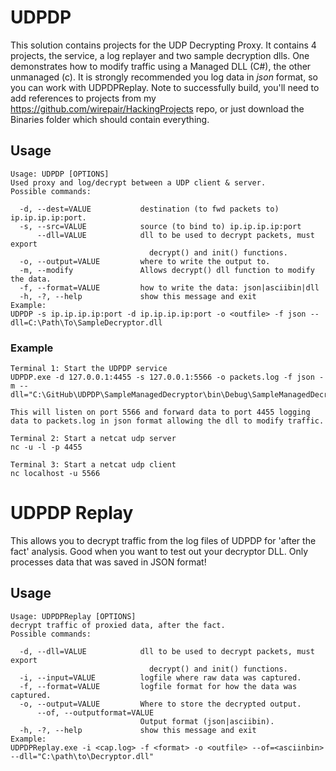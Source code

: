 # UDPDP

This solution contains projects for the UDP Decrypting Proxy. It contains 4 projects, the service, a log replayer and two sample decryption dlls. One demonstrates how to modify traffic using a Managed DLL (C#), the other unmanaged (c). It is strongly recommended you log data in *json* format, so you can work with UDPDPReplay. 
Note to successfully build, you'll need to add references to projects from my https://github.com/wirepair/HackingProjects repo, or just download the Binaries folder which should contain everything.

## Usage
	Usage: UDPDP [OPTIONS]
	Used proxy and log/decrypt between a UDP client & server.
	Possible commands:

	  -d, --dest=VALUE           destination (to fwd packets to) ip.ip.ip.ip:port.
	  -s, --src=VALUE            source (to bind to) ip.ip.ip.ip:port
	      --dll=VALUE            dll to be used to decrypt packets, must export
	                               decrypt() and init() functions.
	  -o, --output=VALUE         where to write the output to.
	  -m, --modify               Allows decrypt() dll function to modify the data.
	  -f, --format=VALUE         how to write the data: json|asciibin|dll
	  -h, -?, --help             show this message and exit
	Example:
	UDPDP -s ip.ip.ip.ip:port -d ip.ip.ip.ip:port -o <outfile> -f json --dll=C:\Path\To\SampleDecryptor.dll

### Example
	Terminal 1: Start the UDPDP service
	UDPDP.exe -d 127.0.0.1:4455 -s 127.0.0.1:5566 -o packets.log -f json -m --dll="C:\GitHub\UDPDP\SampleManagedDecryptor\bin\Debug\SampleManagedDecryptor.dll"

	This will listen on port 5566 and forward data to port 4455 logging data to packets.log in json format allowing the dll to modify traffic.

	Terminal 2: Start a netcat udp server
	nc -u -l -p 4455

	Terminal 3: Start a netcat udp client
	nc localhost -u 5566


# UDPDP Replay
This allows you to decrypt traffic from the log files of UDPDP for 'after the fact' analysis. Good when you want to test out your decryptor DLL. Only processes data that was saved in JSON format!

## Usage
	Usage: UDPDPReplay [OPTIONS]
	decrypt traffic of proxied data, after the fact.
	Possible commands:

	  -d, --dll=VALUE            dll to be used to decrypt packets, must export
	                               decrypt() and init() functions.
	  -i, --input=VALUE          logfile where raw data was captured.
	  -f, --format=VALUE         logfile format for how the data was captured.
	  -o, --output=VALUE         Where to store the decrypted output.
	      --of, --outputformat=VALUE
	                             Output format (json|asciibin).
	  -h, -?, --help             show this message and exit
	Example:
	UDPDPReplay.exe -i <cap.log> -f <format> -o <outfile> --of=<asciinbin> --dll="C:\path\to\Decryptor.dll"